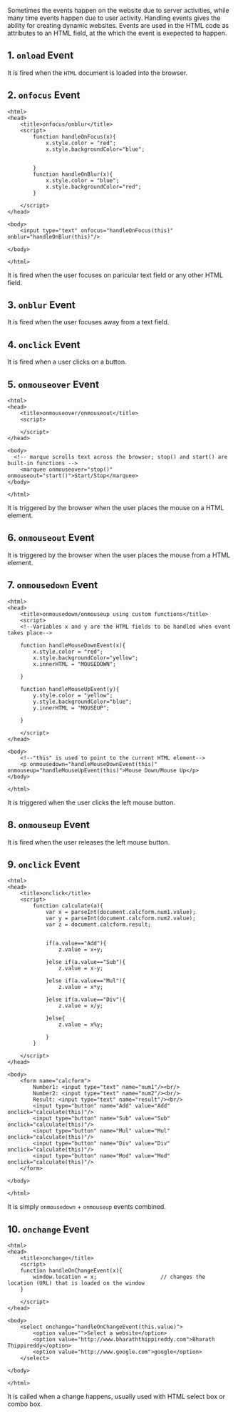 Sometimes the events happen on the website due to server activities, while many time events happen due to user activity. Handling events gives the ability for creating dynamic websites. Events are used in the HTML code as attributes to an HTML field, at the which the event is exepected to happen.

## 1. `onload` Event
It is fired when the `HTML` document is loaded into the browser.

## 2. `onfocus` Event
    <html>
    <head>
    	<title>onfocus/onblur</title>
    	<script>
    		function handleOnFocus(x){
    			x.style.color = "red";
    			x.style.backgroundColor="blue";
    
    
    		}
    		function handleOnBlur(x){
    			x.style.color = "blue";
    			x.style.backgroundColor="red";
    		}
    	
    	</script>
    </head>
    
    <body>
    	<input type="text" onfocus="handleOnFocus(this)" onblur="handleOnBlur(this)"/>
    	
    </body>
    
    </html>

It is fired when the user focuses on paricular text field or any other HTML field.

## 3. `onblur` Event
It is fired when the user focuses away from a text field.

## 4. `onclick` Event
It is fired when a user clicks on a button.

## 5. `onmouseover` Event
    <html>
    <head>
    	<title>onmouseover/onmouseout</title>
    	<script>
     
    	</script>
    </head>
    
    <body>
      <!-- marque scrolls text across the browser; stop() and start() are built-in functions -->
    	<marquee onmouseover="stop()" onmouseout="start()">Start/Stop</marquee>
    </body>
    
    </html>
    
It is triggered by the browser when the user places the mouse on a HTML element.

## 6. `onmouseout` Event
It is triggered by the browser when the user places the mouse from a HTML element.

## 7. `onmousedown` Event
    <html>
    <head>
        <title>onmousedown/onmouseup using custom functions</title>
        <script>
        <!--Variables x and y are the HTML fields to be handled when event takes place-->
        
        function handleMouseDownEvent(x){
            x.style.color = "red";
            x.style.backgroundColor="yellow";
            x.innerHTML = "MOUSEDOWN";
    
        }
    
        function handleMouseUpEvent(y){
            y.style.color = "yellow";
            y.style.backgroundColor="blue";
            y.innerHTML = "MOUSEUP";
    
        }
        
        </script>
    </head>
    
    <body>
        <!--"this" is used to point to the current HTML element-->
        <p onmousedown="handleMouseDownEvent(this)" onmouseup="handleMouseUpEvent(this)">Mouse Down/Mouse Up</p>
    </body>
    
    </html>
It is triggered when the user clicks the left mouse button.

## 8. `onmouseup` Event
It is fired when the user releases the left mouse button.

## 9. `onclick` Event
    <html>
    <head>
    	<title>onclick</title>
    	<script>
    		function calculate(a){
    			var x = parseInt(document.calcform.num1.value);
    			var y = parseInt(document.calcform.num2.value);
    			var z = document.calcform.result;
    			
    
    			if(a.value=="Add"){
    				z.value = x+y;
    
    			}else if(a.value=="Sub"){
    				z.value = x-y;
    				
    			}else if(a.value=="Mul"){
    				z.value = x*y;
    				
    			}else if(a.value=="Div"){
    				z.value = x/y;
    				
    			}else{
    				z.value = x%y;
    
    			}
    		}
    	
    	</script>
    </head>
    
    <body>
    	<form name="calcform">
    		Number1: <input type="text" name="num1"/><br/>
    		Number2: <input type="text" name="num2"/><br/>
    		Result: <input type="text" name="result"/><br/>
    		<input type="button" name="Add" value="Add" onclick="calculate(this)"/>
    		<input type="button" name="Sub" value="Sub" onclick="calculate(this)"/>
    		<input type="button" name="Mul" value="Mul" onclick="calculate(this)"/>
    		<input type="button" name="Div" value="Div" onclick="calculate(this)"/>
    		<input type="button" name="Mod" value="Mod" onclick="calculate(this)"/>
    	</form>
    	
    </body>
    
    </html>
It is simply `onmousedown` + `onmouseup` events combined.

## 10. `onchange` Event
    <html>
    <head>
    	<title>onchange</title>
    	<script>
    	function handleOnChangeEvent(x){
    		window.location = x;                    // changes the location (URL) that is loaded on the window 
    	}
    	
    	</script>
    </head>
    
    <body>
    	<select onchange="handleOnChangeEvent(this.value)">
    		<option value="">Select a website</option>
    		<option value="http://www.bharaththippireddy.com">Bharath Thippireddy</option>
    		<option value="http://www.google.com">google</option>
    	</select>
    	
    </body>
    
    </html>
It is called when a change happens, usually used with HTML select box or combo box.
